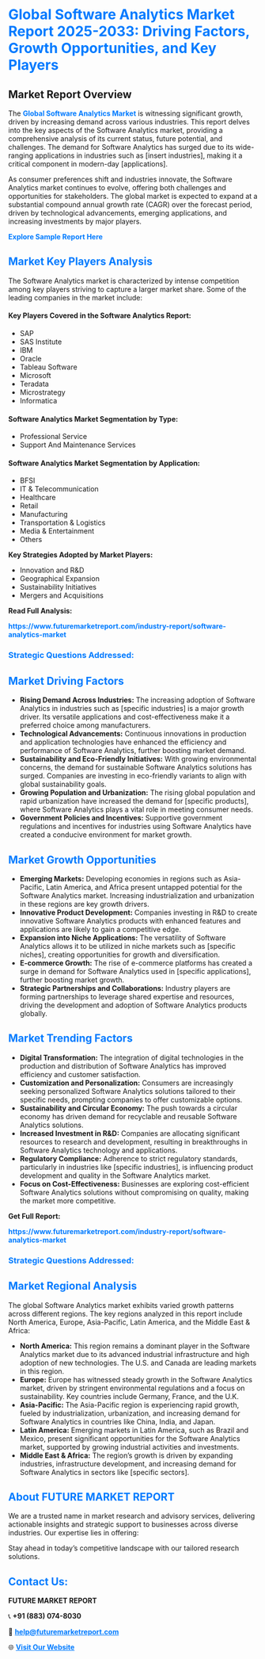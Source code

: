 <h1 style="color: #007BFF;">Global Software Analytics Market Report 2025-2033: Driving Factors, Growth Opportunities, and Key Players</h1>

<section id="overview">
<h2>Market Report Overview</h2>
<p>The <a href="https://www.futuremarketreport.com/industry-report/software-analytics-market" style="color: #007BFF; text-decoration: none;"><strong>Global Software Analytics Market</strong></a> is witnessing significant growth, driven by increasing demand across various industries. This report delves into the key aspects of the Software Analytics market, providing a comprehensive analysis of its current status, future potential, and challenges. The demand for Software Analytics has surged due to its wide-ranging applications in industries such as [insert industries], making it a critical component in modern-day [applications].</p>
<p>As consumer preferences shift and industries innovate, the Software Analytics market continues to evolve, offering both challenges and opportunities for stakeholders. The global market is expected to expand at a substantial compound annual growth rate (CAGR) over the forecast period, driven by technological advancements, emerging applications, and increasing investments by major players.</p>
</section>

<section id="overview">
<p><a href="https://www.futuremarketreport.com/request-sample/reportId=109856" style="color: #007BFF; text-decoration: none;"><strong>Explore Sample Report Here</strong></a></p>
</section>

<section id="key-players">
<h2 style="color: #007BFF;">Market Key Players Analysis</h2>
<p>The Software Analytics market is characterized by intense competition among key players striving to capture a larger market share. Some of the leading companies in the market include:</p>
<h4>Key Players Covered in the Software Analytics Report:</h4>
<ul><li>SAP</li><li>SAS Institute</li><li>IBM</li><li>Oracle</li><li>Tableau Software</li><li>Microsoft</li><li>Teradata</li><li>Microstrategy</li><li>Informatica</li></ul>
<h4>Software Analytics Market Segmentation by Type:</h4>
<ul><li>Professional Service</li><li>Support And Maintenance Services</li></ul>

<h4>Software Analytics Market Segmentation by Application:</h4>
<ul><li>BFSI</li><li>IT &amp; Telecommunication</li><li>Healthcare</li><li>Retail</li><li>Manufacturing</li><li>Transportation &amp; Logistics</li><li>Media &amp; Entertainment</li><li>Others</li></ul>
<p><strong>Key Strategies Adopted by Market Players:</strong></p>
<ul>
<li>Innovation and R&D</li>
<li>Geographical Expansion</li>
<li>Sustainability Initiatives</li>
<li>Mergers and Acquisitions</li>
</ul>
</section>

<section>
<p><strong>Read Full Analysis: </strong></p><a href="https://www.futuremarketreport.com/industry-report/software-analytics-market" style="color: #007BFF; text-decoration: none;"><strong>https://www.futuremarketreport.com/industry-report/software-analytics-market</strong></a>
<h3 style="color: #007BFF;">Strategic Questions Addressed:</h3>
</section>

<section id="driving-factors">
<h2 style="color: #007BFF;">Market Driving Factors</h2>
<ul>
<li><strong>Rising Demand Across Industries:</strong> The increasing adoption of Software Analytics in industries such as [specific industries] is a major growth driver. Its versatile applications and cost-effectiveness make it a preferred choice among manufacturers.</li>
<li><strong>Technological Advancements:</strong> Continuous innovations in production and application technologies have enhanced the efficiency and performance of Software Analytics, further boosting market demand.</li>
<li><strong>Sustainability and Eco-Friendly Initiatives:</strong> With growing environmental concerns, the demand for sustainable Software Analytics solutions has surged. Companies are investing in eco-friendly variants to align with global sustainability goals.</li>
<li><strong>Growing Population and Urbanization:</strong> The rising global population and rapid urbanization have increased the demand for [specific products], where Software Analytics plays a vital role in meeting consumer needs.</li>
<li><strong>Government Policies and Incentives:</strong> Supportive government regulations and incentives for industries using Software Analytics have created a conducive environment for market growth.</li>
</ul>
</section>

<section id="growth-opportunities">
<h2 style="color: #007BFF;">Market Growth Opportunities</h2>
<ul>
<li><strong>Emerging Markets:</strong> Developing economies in regions such as Asia-Pacific, Latin America, and Africa present untapped potential for the Software Analytics market. Increasing industrialization and urbanization in these regions are key growth drivers.</li>
<li><strong>Innovative Product Development:</strong> Companies investing in R&D to create innovative Software Analytics products with enhanced features and applications are likely to gain a competitive edge.</li>
<li><strong>Expansion into Niche Applications:</strong> The versatility of Software Analytics allows it to be utilized in niche markets such as [specific niches], creating opportunities for growth and diversification.</li>
<li><strong>E-commerce Growth:</strong> The rise of e-commerce platforms has created a surge in demand for Software Analytics used in [specific applications], further boosting market growth.</li>
<li><strong>Strategic Partnerships and Collaborations:</strong> Industry players are forming partnerships to leverage shared expertise and resources, driving the development and adoption of Software Analytics products globally.</li>
</ul>
</section>

<section id="trending-factors">
<h2 style="color: #007BFF;">Market Trending Factors</h2>
<ul>
<li><strong>Digital Transformation:</strong> The integration of digital technologies in the production and distribution of Software Analytics has improved efficiency and customer satisfaction.</li>
<li><strong>Customization and Personalization:</strong> Consumers are increasingly seeking personalized Software Analytics solutions tailored to their specific needs, prompting companies to offer customizable options.</li>
<li><strong>Sustainability and Circular Economy:</strong> The push towards a circular economy has driven demand for recyclable and reusable Software Analytics solutions.</li>
<li><strong>Increased Investment in R&D:</strong> Companies are allocating significant resources to research and development, resulting in breakthroughs in Software Analytics technology and applications.</li>
<li><strong>Regulatory Compliance:</strong> Adherence to strict regulatory standards, particularly in industries like [specific industries], is influencing product development and quality in the Software Analytics market.</li>
<li><strong>Focus on Cost-Effectiveness:</strong> Businesses are exploring cost-efficient Software Analytics solutions without compromising on quality, making the market more competitive.</li>
</ul>
</section>

<section>
<p><strong>Get Full Report: </strong></p><a href="https://www.futuremarketreport.com/industry-report/software-analytics-market" style="color: #007BFF; text-decoration: none;"><strong>https://www.futuremarketreport.com/industry-report/software-analytics-market</strong></a>
<h3 style="color: #007BFF;">Strategic Questions Addressed:</h3>
</section>


<section id="regional-analysis">
<h2 style="color: #007BFF;">Market Regional Analysis</h2>
<p>The global Software Analytics market exhibits varied growth patterns across different regions. The key regions analyzed in this report include North America, Europe, Asia-Pacific, Latin America, and the Middle East & Africa:</p>
<ul>
<li><strong>North America:</strong> This region remains a dominant player in the Software Analytics market due to its advanced industrial infrastructure and high adoption of new technologies. The U.S. and Canada are leading markets in this region.</li>
<li><strong>Europe:</strong> Europe has witnessed steady growth in the Software Analytics market, driven by stringent environmental regulations and a focus on sustainability. Key countries include Germany, France, and the U.K.</li>
<li><strong>Asia-Pacific:</strong> The Asia-Pacific region is experiencing rapid growth, fueled by industrialization, urbanization, and increasing demand for Software Analytics in countries like China, India, and Japan.</li>
<li><strong>Latin America:</strong> Emerging markets in Latin America, such as Brazil and Mexico, present significant opportunities for the Software Analytics market, supported by growing industrial activities and investments.</li>
<li><strong>Middle East & Africa:</strong> The region’s growth is driven by expanding industries, infrastructure development, and increasing demand for Software Analytics in sectors like [specific sectors].</li>
</ul>
</section>

<footer>
<h2 style="color: #007BFF;">About FUTURE MARKET REPORT</h2>
<p>We are a trusted name in market research and advisory services, delivering actionable insights and strategic support to businesses across diverse industries. Our expertise lies in offering:</p>

<p>Stay ahead in today’s competitive landscape with our tailored research solutions.</p>

<h2 style="color: #007BFF;">Contact Us:</h2>
<p><strong>FUTURE MARKET REPORT</strong></p>
<p>📞 <strong>+91 (883) 074-8030</strong></p>
<p>📧 <strong><a href="mailto:help@futuremarketreport.com" style="color: #007BFF;">help@futuremarketreport.com</a></strong></p>
<p>🌐 <strong><a href="https://www.futuremarketreport.com/" style="color: #007BFF;">Visit Our Website</a></strong></p>
</footer>